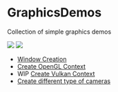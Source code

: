 # GraphicsDemos
Collection of simple graphics demos

![](https://github.com/wow2006/GraphicsDemos/workflows/GCC/badge.svg)
![](https://github.com/wow2006/GraphicsDemos/workflows/CLang/badge.svg)

- [Window Creation](window)
- [Create OpenGL Context](opengl)
- WIP [Create Vulkan Context](vulkan)
- [Create different type of cameras](cameras)
